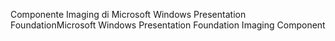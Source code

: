 <span data-ttu-id="f429e-101">Componente Imaging di Microsoft Windows Presentation Foundation</span><span class="sxs-lookup"><span data-stu-id="f429e-101">Microsoft Windows Presentation Foundation Imaging Component</span></span>
